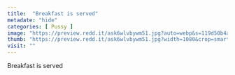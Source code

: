 ```yaml
---
title:  "Breakfast is served"
metadate: "hide"
categories: [ Pussy ]
image: "https://preview.redd.it/ask6wlvbywm51.jpg?auto=webp&s=119d50b4a1c1dce0b2f706790b4104b50a4a30f4"
thumb: "https://preview.redd.it/ask6wlvbywm51.jpg?width=1080&crop=smart&auto=webp&s=10e3f5cdbd0df6224a3412100f64d8bfe736bdea"
visit: ""
---
```

Breakfast is served

